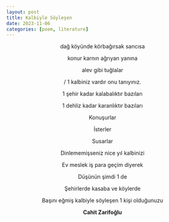 ```yaml
---
layout: post
title: Kalbiyle Söyleşen
date: 2023-11-06
categories: [poem, literature]
---
```


<style>
sam {text-align: center;}
</style>

<sam>

dağ köyünde körbağırsak sancısa

konur karnın ağrıyan yanına

alev gibi tuğlalar

/ 1 kalbiniz vardır onu tanıyınız.

1 şehir kadar kalabalıktır bazıları

1 dehliz kadar karanlıktır bazıları

Konuşurlar

İsterler

Susarlar

Dinlememişseniz nice yıl kalbinizi

Ev meslek iş para geçim diyerek

Düşünün şimdi 1 de

Şehirlerde kasaba ve köylerde

Başını eğmiş kalbiyle söyleşen 1 kişi olduğunuzu

<b>Cahit Zarifoğlu</b>

</sam>
